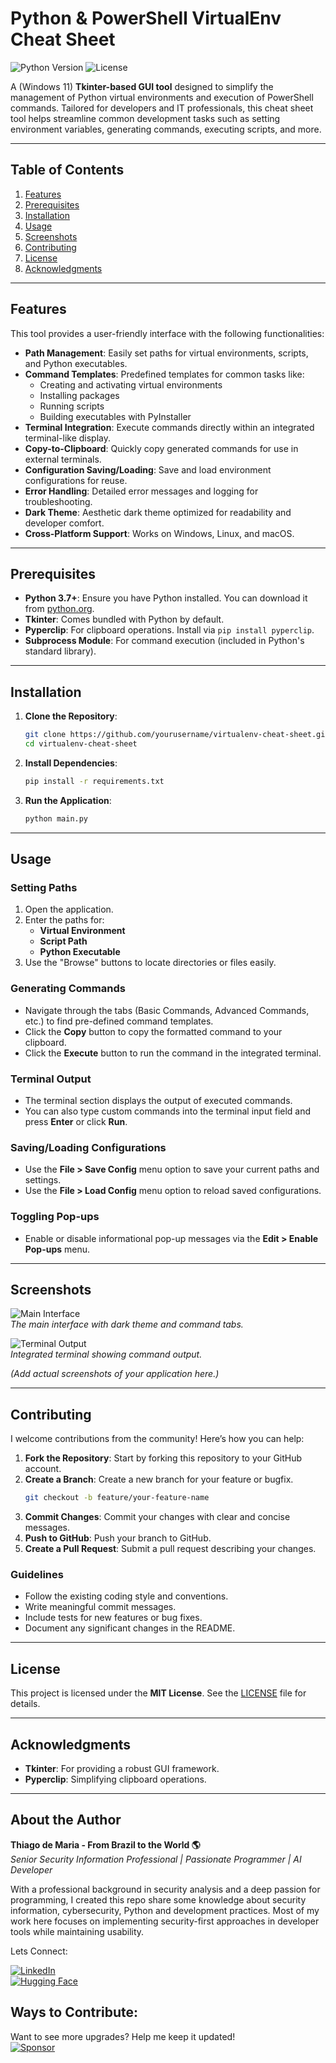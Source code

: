# Python & PowerShell VirtualEnv Cheat Sheet

![Python Version](https://img.shields.io/badge/python-3.7%20%7C%203.8%20%7C%203.9%20%7C%203.10-blue)
![License](https://img.shields.io/badge/license-MIT-green)

A (Windows 11) **Tkinter-based GUI tool** designed to simplify the management of Python virtual environments and execution of PowerShell commands. Tailored for developers and IT professionals, this cheat sheet tool helps streamline common development tasks such as setting environment variables, generating commands, executing scripts, and more.

---

## Table of Contents

1. [Features](#features)
2. [Prerequisites](#prerequisites)
3. [Installation](#installation)
4. [Usage](#usage)
5. [Screenshots](#screenshots)
6. [Contributing](#contributing)
7. [License](#license)
8. [Acknowledgments](#acknowledgments)

---

## Features

This tool provides a user-friendly interface with the following functionalities:

- **Path Management**: Easily set paths for virtual environments, scripts, and Python executables.
- **Command Templates**: Predefined templates for common tasks like:
  - Creating and activating virtual environments
  - Installing packages
  - Running scripts
  - Building executables with PyInstaller
- **Terminal Integration**: Execute commands directly within an integrated terminal-like display.
- **Copy-to-Clipboard**: Quickly copy generated commands for use in external terminals.
- **Configuration Saving/Loading**: Save and load environment configurations for reuse.
- **Error Handling**: Detailed error messages and logging for troubleshooting.
- **Dark Theme**: Aesthetic dark theme optimized for readability and developer comfort.
- **Cross-Platform Support**: Works on Windows, Linux, and macOS.

---

## Prerequisites

- **Python 3.7+**: Ensure you have Python installed. You can download it from [python.org](https://www.python.org/downloads/).
- **Tkinter**: Comes bundled with Python by default.
- **Pyperclip**: For clipboard operations. Install via `pip install pyperclip`.
- **Subprocess Module**: For command execution (included in Python's standard library).

---

## Installation

1. **Clone the Repository**:
   ```bash
   git clone https://github.com/yourusername/virtualenv-cheat-sheet.git
   cd virtualenv-cheat-sheet
   ```

2. **Install Dependencies**:
   ```bash
   pip install -r requirements.txt
   ```

3. **Run the Application**:
   ```bash
   python main.py
   ```

---

## Usage

### Setting Paths

1. Open the application.
2. Enter the paths for:
   - **Virtual Environment**
   - **Script Path**
   - **Python Executable**
3. Use the "Browse" buttons to locate directories or files easily.

### Generating Commands

- Navigate through the tabs (Basic Commands, Advanced Commands, etc.) to find pre-defined command templates.
- Click the **Copy** button to copy the formatted command to your clipboard.
- Click the **Execute** button to run the command in the integrated terminal.

### Terminal Output

- The terminal section displays the output of executed commands.
- You can also type custom commands into the terminal input field and press **Enter** or click **Run**.

### Saving/Loading Configurations

- Use the **File > Save Config** menu option to save your current paths and settings.
- Use the **File > Load Config** menu option to reload saved configurations.

### Toggling Pop-ups

- Enable or disable informational pop-up messages via the **Edit > Enable Pop-ups** menu.

---

## Screenshots

![Main Interface](./screenshots/main_interface.png)  
*The main interface with dark theme and command tabs.*

![Terminal Output](./screenshots/terminal_output.png)  
*Integrated terminal showing command output.*

*(Add actual screenshots of your application here.)*

---

## Contributing

I welcome contributions from the community! Here’s how you can help:

1. **Fork the Repository**: Start by forking this repository to your GitHub account.
2. **Create a Branch**: Create a new branch for your feature or bugfix.
   ```bash
   git checkout -b feature/your-feature-name
   ```
3. **Commit Changes**: Commit your changes with clear and concise messages.
4. **Push to GitHub**: Push your branch to GitHub.
5. **Create a Pull Request**: Submit a pull request describing your changes.

### Guidelines

- Follow the existing coding style and conventions.
- Write meaningful commit messages.
- Include tests for new features or bug fixes.
- Document any significant changes in the README.

---

## License

This project is licensed under the **MIT License**. See the [LICENSE](LICENSE) file for details.

---

## Acknowledgments

- **Tkinter**: For providing a robust GUI framework.
- **Pyperclip**: Simplifying clipboard operations.
---  
## About the Author   

**Thiago de Maria - From Brazil to the World 🌎**  
*Senior Security Information Professional | Passionate Programmer | AI Developer*

With a professional background in security analysis and a deep passion for programming, I created this repo share some knowledge about security information, cybersecurity, Python and development practices. Most of my work here focuses on implementing security-first approaches in developer tools while maintaining usability.

Lets Connect:

[![LinkedIn](https://img.shields.io/badge/LinkedIn-Connect-blue)](https://www.linkedin.com/in/thiago-cequeira-99202239/)  
[![Hugging Face](https://img.shields.io/badge/🤗Hugging_Face-AI_projects-yellow)](https://huggingface.co/ThiSecur)

 
## Ways to Contribute:   
 Want to see more upgrades? Help me keep it updated!    
 [![Sponsor](https://img.shields.io/badge/Sponsor-%E2%9D%A4-red)](https://github.com/sponsors/ThiagoMaria-SecurityIT)   
